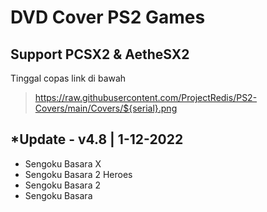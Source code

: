 # DVD Cover PS2 Games

## Support PCSX2 & AetheSX2

Tinggal copas link di bawah

> https://raw.githubusercontent.com/ProjectRedis/PS2-Covers/main/Covers/${serial}.png

## *Update - v4.8 | 1-12-2022
- Sengoku Basara X
- Sengoku Basara 2 Heroes
- Sengoku Basara 2
- Sengoku Basara
